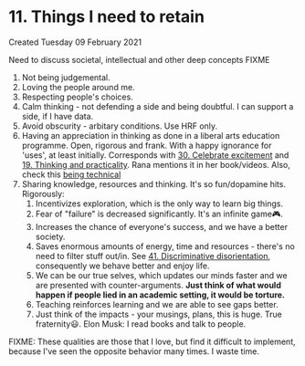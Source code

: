# 11. Things I need to retain
Created Tuesday 09 February 2021

Need to discuss societal, intellectual and other deep concepts
FIXME

1. Not being judgemental.
2. Loving the people around me.
3. Respecting people's choices.
4. Calm thinking - not defending a side and being doubtful. I can support a side, if I have data.
5. Avoid obscurity - arbitary conditions. Use HRF only.
6. Having an appreciation in thinking as done in a liberal arts education programme. Open, rigorous and frank. With a happy ignorance for 'uses', at least initially. Corresponds with [30. Celebrate excitement](./30._Celebrate_excitement.md) and [19. Thinking and practicality](./19._Thinking_and_practicality.md). Rana mentions it in her book/videos. Also, check this [being technical](https://medium.com/@jessjo/i-hate-the-word-technical-b1cad72950ab)
7. Sharing knowledge, resources and thinking. It's so fun/dopamine hits. Rigorously:
	1. Incentivizes exploration, which is the only way to learn big things.
	2. Fear of "failure" is decreased significantly. It's an infinite game🎮️.
	3. Increases the chance of everyone's success, and we have a better society.
	4. Saves enormous amounts of energy, time and resources - there's no need to filter stuff out/in. See [41. Discriminative disorientation](./41._Discriminative_disorientation.md), consequently we behave better and enjoy life.
	5. We can be our true selves, which updates our minds faster and we are presented with counter-arguments. **Just think of what would happen if people lied in an academic setting, it would be torture.**
	6. Teaching reinforces learning and we are able to see gaps better.
	7. Just think of the impacts - your musings, plans, this is huge. True fraternity😃️. Elon Musk: I read books and talk to people.


FIXME: These qualities are those that I love, but find it difficult to implement, because I've seen the opposite behavior many times. I waste time.

